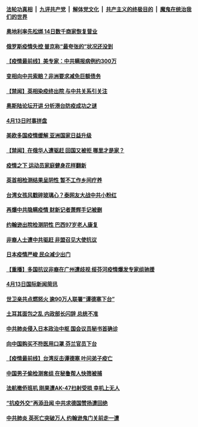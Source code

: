 ####  [法轮功真相](../../../../basic/blob/master/README.md?t=04141301) &nbsp;|&nbsp; [九评共产党](../../../../9ping.md/blob/master/README.md?t=04141301) &nbsp;|&nbsp; [解体党文化](../../../../jtdwh.md/blob/master/README.md?t=04141301)  &nbsp;|&nbsp; [共产主义的终极目的](../../../../gczydzjmd.md/blob/master/README.md?t=04141301) &nbsp;|&nbsp; [魔鬼在统治我们的世界](../../../../mgztzwmdsj.md/blob/master/README.md?t=04141301) 

#### [奥地利率先松绑 14日数千商家恢复营业](../pages/prog202/a102822678.md?t=04141301) 

#### [俄罗斯疫情失控  普京称“最夸张的”状况还没到](../pages/prog202/a102822648.md?t=04141301) 

#### [【疫情最前线】美专家：中共瞒报病例约300万](../pages/prog202/a102822618.md?t=04141301) 

#### [变相向中共索赔？非洲要求减免巨额债务](../pages/prog202/a102822624.md?t=04141301) 


#### [【禁闻】英相染疫终出院 与中共关系引关注](../pages/prog202/a102822541.md?t=04141301) 

#### [奥斯陆论坛开讲 分析港台防疫成功之谜](../pages/prog202/a102822529.md?t=04141301) 

#### [4月13日时事拼盘](../pages/prog202/a102822474.md?t=04141301) 

#### [美欧多国疫情缓解 亚洲国家日益升级](../pages/prog202/a102822471.md?t=04141301) 

#### [【禁闻】在俄华人遭驱赶 回国又被拒 哪里才是家？](../pages/prog202/a102822448.md?t=04141301) 

#### [疫情之下 运动员家庭健身花样翻新](../pages/prog202/a102822418.md?t=04141301) 


#### [英首相检测结果呈阴性 暂不工作乡间疗养](../pages/prog202/a102822339.md?t=04141301) 

#### [台湾女孩风戳碎玻璃心？泰网友大战中共小粉红](../pages/prog202/a102822258.md?t=04141301) 

#### [再爆中共隐瞒疫情 财新记者萧辉手记被删](../pages/prog202/a102822296.md?t=04141301) 

#### [约翰逊出院检测阴性 巴西97岁老人康复](../pages/prog202/a102822294.md?t=04141301) 

#### [非裔人士遭中共驱赶 非盟召见大使抗议](../pages/prog202/a102822280.md?t=04141301) 

#### [日本疫情严峻 民众减少出门](../pages/prog202/a102822196.md?t=04141301) 

#### [【重播】多国抗议非裔在广州遭歧视 绥芬河疫情爆发专家组驰援](../pages/prog202/a102822131.md?t=04141301) 


#### [4月13日国际新闻简讯](../pages/prog202/a102822043.md?t=04141301) 

#### [世卫亲共点燃怒火 逾90万人联署“谭德塞下台”](../pages/prog202/a102821917.md?t=04141301) 

#### [土耳其面包之乱 内政部长闪辞 总统不准](../pages/prog202/a102821905.md?t=04141301) 

#### [中共肺炎侵入日本政治中枢 国会议员秘书首确诊](../pages/prog202/a102821884.md?t=04141301) 

#### [向中国购买不符医用口罩 芬兰官员下台](../pages/prog202/a102821872.md?t=04141301) 

#### [【疫情最前线】台湾反击谭德塞 叶问弟子疫亡](../pages/prog202/a102821860.md?t=04141301) 

#### [中国男子偷检测套组 在秘鲁帮人快筛被捕](../pages/prog202/a102821862.md?t=04141301) 

#### [法航撤侨班机 刚果遭AK-47扫射受损 幸机上无人](../pages/prog202/a102821849.md?t=04141301) 

#### [“抗疫外交”再添丑闻 中共求德国赞扬遭回绝](../pages/prog202/a102821836.md?t=04141301) 

#### [中共肺炎 英死亡突破万人 约翰逊鬼门关前走一遭](../pages/prog202/a102821825.md?t=04141301) 

